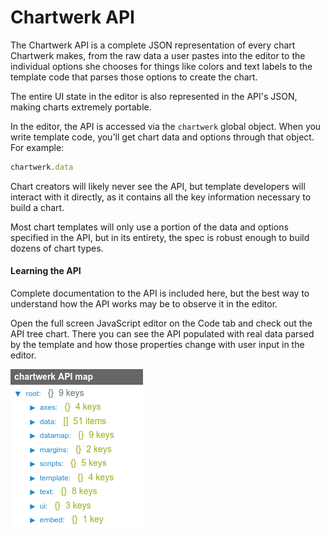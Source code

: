 # Chartwerk API

The Chartwerk API is a complete JSON representation of every chart  Chartwerk makes, from the raw data a user pastes into the editor to the individual options she chooses for things like colors and text labels to the template code that parses those options to create the chart.

The entire UI state in the editor is also represented in the API's JSON, making charts extremely portable.

In the editor, the API is accessed via the `chartwerk` global object. When you write template code, you'll get chart data and options through that object. For example:

```javascript
chartwerk.data
```

Chart creators will likely never see the API, but template developers will interact with it directly, as it contains all the key information necessary to build a chart.

Most chart templates will only use a portion of the data and options specified in the API, but in its entirety, the spec is robust enough to build dozens of chart types.

#### Learning the API

Complete documentation to the API is included here, but the best way to understand how the API works may be to observe it in the editor.

Open the full screen JavaScript editor on the Code tab and check out the API tree chart. There you can see the API populated with real data parsed by the template and how those properties change with user input in the editor.

<img src="img/screenshots/api_tree.png" class="screenshot" />